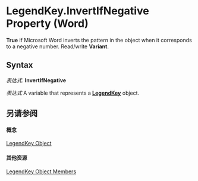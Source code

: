 
# LegendKey.InvertIfNegative Property (Word)

 **True** if Microsoft Word inverts the pattern in the object when it corresponds to a negative number. Read/write **Variant**.


## Syntax

 _表达式_. **InvertIfNegative**

 _表达式_ A variable that represents a **[LegendKey](07578528-3e73-7898-47dc-296aefb854f0.md)** object.


## 另请参阅


#### 概念


[LegendKey Object](07578528-3e73-7898-47dc-296aefb854f0.md)
#### 其他资源


[LegendKey Object Members](http://msdn.microsoft.com/library/5cf54e0b-ced5-129d-fd72-4842dd9a644a%28Office.15%29.aspx)